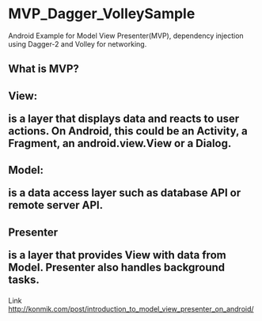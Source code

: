 # MVP_Dagger_VolleySample
Android Example for Model View Presenter(MVP), dependency injection using Dagger-2 and Volley for networking.

## What is MVP?
## View: <p> is a layer that displays data and reacts to user actions. On Android, this could be an Activity, a Fragment, an android.view.View or a Dialog.
## Model: <p> is a data access layer such as database API or remote server API.
## Presenter <p>is a layer that provides View with data from Model. Presenter also handles background tasks.

Link http://konmik.com/post/introduction_to_model_view_presenter_on_android/
